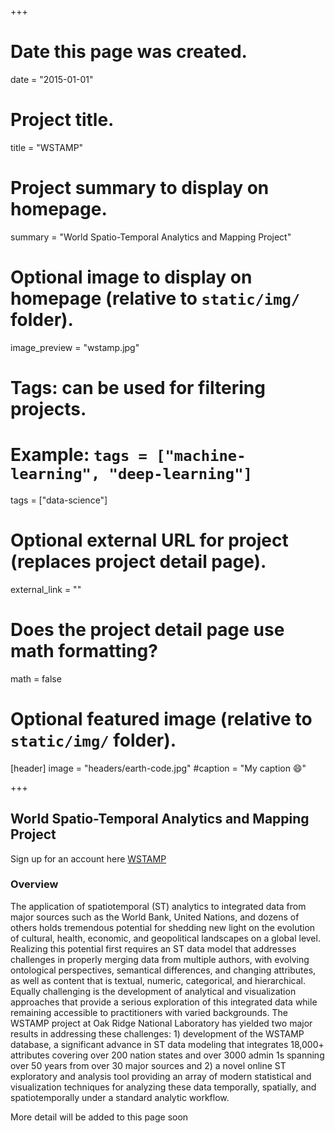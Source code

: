 +++
# Date this page was created.
date = "2015-01-01"

# Project title.
title = "WSTAMP"

# Project summary to display on homepage.
summary = "World Spatio-Temporal Analytics and Mapping Project"

# Optional image to display on homepage (relative to `static/img/` folder).
image_preview = "wstamp.jpg"

# Tags: can be used for filtering projects.
# Example: `tags = ["machine-learning", "deep-learning"]`
tags = ["data-science"]

# Optional external URL for project (replaces project detail page).
external_link = ""

# Does the project detail page use math formatting?
math = false

# Optional featured image (relative to `static/img/` folder).
[header]
image = "headers/earth-code.jpg"
#caption = "My caption :smile:"

+++

## World Spatio-Temporal Analytics and Mapping Project

Sign up for an account here [WSTAMP](https://wstamp.ornl.gov)

### Overview

The application of spatiotemporal (ST) analytics to integrated data from major sources such as the World Bank, United Nations, and dozens of others holds tremendous potential for shedding new light on the evolution of cultural, health, economic, and geopolitical landscapes on a global level. Realizing this potential first requires an ST data model that addresses challenges in properly merging data from multiple authors, with evolving ontological perspectives, semantical differences, and changing attributes, as well as content that is textual, numeric, categorical, and hierarchical. Equally challenging is the development of analytical and visualization approaches that provide a serious exploration of this integrated data while remaining accessible to practitioners with varied backgrounds. The WSTAMP project at Oak Ridge National Laboratory has yielded two major results in addressing these challenges: 1) development of the WSTAMP database, a significant advance in ST data modeling that integrates 18,000+ attributes covering over 200 nation states and over 3000 admin 1s spanning over 50 years from over 30 major sources and 2) a novel online ST exploratory and analysis tool providing an array of modern statistical and visualization techniques for analyzing these data temporally, spatially, and spatiotemporally under a standard analytic workflow.

More detail will be added to this page soon